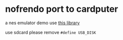 # nofrendo port to cardputer
a nes emulator demo 
use [this library](https://github.com/moononournation/arduino-nofrendo)  

use sdcard please remove `#define USB_DISK`
